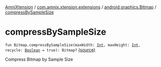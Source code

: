 [AmniXtension](../../index.md) / [com.amnix.xtension.extensions](../index.md) / [android.graphics.Bitmap](index.md) / [compressBySampleSize](./compress-by-sample-size.md)

# compressBySampleSize

`fun Bitmap.compressBySampleSize(maxWidth: `[`Int`](https://kotlinlang.org/api/latest/jvm/stdlib/kotlin/-int/index.html)`, maxHeight: `[`Int`](https://kotlinlang.org/api/latest/jvm/stdlib/kotlin/-int/index.html)`, recycle: `[`Boolean`](https://kotlinlang.org/api/latest/jvm/stdlib/kotlin/-boolean/index.html)` = true): Bitmap?` [(source)](https://github.com/AmniX/AmniXTension/tree/master/AmniXtension/src/main/java/com/amnix/xtension/extensions/BitmapExtensions.kt#L229)

Compress Bitmap by Sample Size

